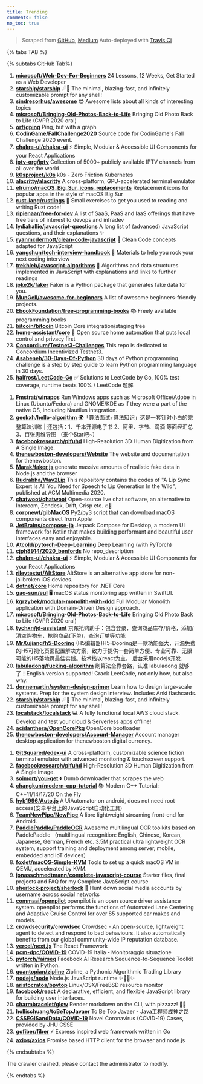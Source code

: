 ```yaml
---
title: Trending
comments: false
no_toc: true
---
```


> Scraped from [GitHub](https://github.com/trending), [Medium](https://medium.com/topic/popular)
Auto-deployed with [Travis Ci](https://travis-ci.org/)

{% tabs TAB %}
<!-- tab GitHub -->
{% subtabs GitHub Tab%}
<!-- tab Daily -->
1. [**microsoft/Web-Dev-For-Beginners**](https://github.com/microsoft/Web-Dev-For-Beginners)
24 Lessons, 12 Weeks, Get Started as a Web Developer
2. [**starship/starship**](https://github.com/starship/starship)
☄🌌️ The minimal, blazing-fast, and infinitely customizable prompt for any shell!
3. [**sindresorhus/awesome**](https://github.com/sindresorhus/awesome)
😎 Awesome lists about all kinds of interesting topics
4. [**microsoft/Bringing-Old-Photos-Back-to-Life**](https://github.com/microsoft/Bringing-Old-Photos-Back-to-Life)
Bringing Old Photo Back to Life (CVPR 2020 oral)
5. [**orf/gping**](https://github.com/orf/gping)
Ping, but with a graph
6. [**CodinGame/FallChallenge2020**](https://github.com/CodinGame/FallChallenge2020)
Source code for CodinGame's Fall Challenge 2020 event.
7. [**chakra-ui/chakra-ui**](https://github.com/chakra-ui/chakra-ui)
⚡️ Simple, Modular & Accessible UI Components for your React Applications
8. [**iptv-org/iptv**](https://github.com/iptv-org/iptv)
Collection of 5000+ publicly available IPTV channels from all over the world
9. [**k0sproject/k0s**](https://github.com/k0sproject/k0s)
k0s - Zero Friction Kubernetes
10. [**alacritty/alacritty**](https://github.com/alacritty/alacritty)
A cross-platform, GPU-accelerated terminal emulator
11. [**elrumo/macOS_Big_Sur_icons_replacements**](https://github.com/elrumo/macOS_Big_Sur_icons_replacements)
Replacement icons for popular apps in the style of macOS Big Sur
12. [**rust-lang/rustlings**](https://github.com/rust-lang/rustlings)
🦀 Small exercises to get you used to reading and writing Rust code!
13. [**ripienaar/free-for-dev**](https://github.com/ripienaar/free-for-dev)
A list of SaaS, PaaS and IaaS offerings that have free tiers of interest to devops and infradev
14. [**lydiahallie/javascript-questions**](https://github.com/lydiahallie/javascript-questions)
A long list of (advanced) JavaScript questions, and their explanations ✨
15. [**ryanmcdermott/clean-code-javascript**](https://github.com/ryanmcdermott/clean-code-javascript)
🛁 Clean Code concepts adapted for JavaScript
16. [**yangshun/tech-interview-handbook**](https://github.com/yangshun/tech-interview-handbook)
💯 Materials to help you rock your next coding interview
17. [**trekhleb/javascript-algorithms**](https://github.com/trekhleb/javascript-algorithms)
📝 Algorithms and data structures implemented in JavaScript with explanations and links to further readings
18. [**joke2k/faker**](https://github.com/joke2k/faker)
Faker is a Python package that generates fake data for you.
19. [**MunGell/awesome-for-beginners**](https://github.com/MunGell/awesome-for-beginners)
A list of awesome beginners-friendly projects.
20. [**EbookFoundation/free-programming-books**](https://github.com/EbookFoundation/free-programming-books)
📚 Freely available programming books
21. [**bitcoin/bitcoin**](https://github.com/bitcoin/bitcoin)
Bitcoin Core integration/staging tree
22. [**home-assistant/core**](https://github.com/home-assistant/core)
🏡 Open source home automation that puts local control and privacy first
23. [**Concordium/Testnet3-Challenges**](https://github.com/Concordium/Testnet3-Challenges)
This repo is dedicated to Concordium Incentivized Testnet3.
24. [**Asabeneh/30-Days-Of-Python**](https://github.com/Asabeneh/30-Days-Of-Python)
30 days of Python programming challenge is a step by step guide to learn Python programming language in 30 days.
25. [**halfrost/LeetCode-Go**](https://github.com/halfrost/LeetCode-Go)
✅ Solutions to LeetCode by Go, 100% test coverage, runtime beats 100% / LeetCode 题解
<!-- endtab -->
<!-- tab Weekly -->
1. [**Fmstrat/winapps**](https://github.com/Fmstrat/winapps)
Run Windows apps such as Microsoft Office/Adobe in Linux (Ubuntu/Fedora) and GNOME/KDE as if they were a part of the native OS, including Nautilus integration.
2. [**geekxh/hello-algorithm**](https://github.com/geekxh/hello-algorithm)
🌍「算法面试+算法知识」这是一套针对小白的完整算法训练 | 还包括：1、千本开源电子书 2、阿里、字节、滴滴 等面经汇总 3、百张思维导图 （来个Star吧~）
3. [**facebookresearch/pifuhd**](https://github.com/facebookresearch/pifuhd)
High-Resolution 3D Human Digitization from A Single Image.
4. [**thenewboston-developers/Website**](https://github.com/thenewboston-developers/Website)
The website and documentation for thenewboston.
5. [**Marak/faker.js**](https://github.com/Marak/faker.js)
generate massive amounts of realistic fake data in Node.js and the browser
6. [**Rudrabha/Wav2Lip**](https://github.com/Rudrabha/Wav2Lip)
This repository contains the codes of "A Lip Sync Expert Is All You Need for Speech to Lip Generation In the Wild", published at ACM Multimedia 2020.
7. [**chatwoot/chatwoot**](https://github.com/chatwoot/chatwoot)
Open-source live chat software, an alternative to Intercom, Zendesk, Drift, Crisp etc. 🔥💬
8. [**corpnewt/gibMacOS**](https://github.com/corpnewt/gibMacOS)
Py2/py3 script that can download macOS components direct from Apple
9. [**JetBrains/compose-jb**](https://github.com/JetBrains/compose-jb)
Jetpack Compose for Desktop, a modern UI framework for Kotlin that makes building performant and beautiful user interfaces easy and enjoyable.
10. [**Atcold/pytorch-Deep-Learning**](https://github.com/Atcold/pytorch-Deep-Learning)
Deep Learning (with PyTorch)
11. [**cjph8914/2020_benfords**](https://github.com/cjph8914/2020_benfords)
No repo_description
12. [**chakra-ui/chakra-ui**](https://github.com/chakra-ui/chakra-ui)
⚡️ Simple, Modular & Accessible UI Components for your React Applications
13. [**rileytestut/AltStore**](https://github.com/rileytestut/AltStore)
AltStore is an alternative app store for non-jailbroken iOS devices.
14. [**dotnet/core**](https://github.com/dotnet/core)
Home repository for .NET Core
15. [**gao-sun/eul**](https://github.com/gao-sun/eul)
🖥️ macOS status monitoring app written in SwiftUI.
16. [**kgrzybek/modular-monolith-with-ddd**](https://github.com/kgrzybek/modular-monolith-with-ddd)
Full Modular Monolith application with Domain-Driven Design approach.
17. [**microsoft/Bringing-Old-Photos-Back-to-Life**](https://github.com/microsoft/Bringing-Old-Photos-Back-to-Life)
Bringing Old Photo Back to Life (CVPR 2020 oral)
18. [**tychxn/jd-assistant**](https://github.com/tychxn/jd-assistant)
京东抢购助手：包含登录，查询商品库存/价格，添加/清空购物车，抢购商品(下单)，查询订单等功能
19. [**MrXujiang/h5-Dooring**](https://github.com/MrXujiang/h5-Dooring)
(H5编辑器)H5-Dooring是一款功能强大，开源免费的H5可视化页面配置解决方案，致力于提供一套简单方便、专业可靠、无限可能的H5落地页最佳实践。技术栈以react为主， 后台采用nodejs开发.
20. [**labuladong/fucking-algorithm**](https://github.com/labuladong/fucking-algorithm)
刷算法全靠套路，认准 labuladong 就够了！English version supported! Crack LeetCode, not only how, but also why.
21. [**donnemartin/system-design-primer**](https://github.com/donnemartin/system-design-primer)
Learn how to design large-scale systems. Prep for the system design interview. Includes Anki flashcards.
22. [**starship/starship**](https://github.com/starship/starship)
☄🌌️ The minimal, blazing-fast, and infinitely customizable prompt for any shell!
23. [**localstack/localstack**](https://github.com/localstack/localstack)
💻 A fully functional local AWS cloud stack. Develop and test your cloud & Serverless apps offline!
24. [**acidanthera/OpenCorePkg**](https://github.com/acidanthera/OpenCorePkg)
OpenCore bootloader
25. [**thenewboston-developers/Account-Manager**](https://github.com/thenewboston-developers/Account-Manager)
Account manager desktop application for thenewboston digital currency.
<!-- endtab -->
<!-- tab Monthly -->
1. [**GitSquared/edex-ui**](https://github.com/GitSquared/edex-ui)
A cross-platform, customizable science fiction terminal emulator with advanced monitoring & touchscreen support.
2. [**facebookresearch/pifuhd**](https://github.com/facebookresearch/pifuhd)
High-Resolution 3D Human Digitization from A Single Image.
3. [**soimort/you-get**](https://github.com/soimort/you-get)
⏬ Dumb downloader that scrapes the web
4. [**changkun/modern-cpp-tutorial**](https://github.com/changkun/modern-cpp-tutorial)
📚 Modern C++ Tutorial: C++11/14/17/20 On the Fly
5. [**hyb1996/Auto.js**](https://github.com/hyb1996/Auto.js)
A UiAutomator on android, does not need root access(安卓平台上的JavaScript自动化工具)
6. [**TeamNewPipe/NewPipe**](https://github.com/TeamNewPipe/NewPipe)
A libre lightweight streaming front-end for Android.
7. [**PaddlePaddle/PaddleOCR**](https://github.com/PaddlePaddle/PaddleOCR)
Awesome multilingual OCR toolkits based on PaddlePaddle （multilingual recognition: English, Chinese, Korean, Japanese, German, French etc. 3.5M practical ultra lightweight OCR system, support training and deployment among server, mobile, embedded and IoT devices）
8. [**foxlet/macOS-Simple-KVM**](https://github.com/foxlet/macOS-Simple-KVM)
Tools to set up a quick macOS VM in QEMU, accelerated by KVM.
9. [**jonasschmedtmann/complete-javascript-course**](https://github.com/jonasschmedtmann/complete-javascript-course)
Starter files, final projects and FAQ for my Complete JavaScript course
10. [**sherlock-project/sherlock**](https://github.com/sherlock-project/sherlock)
🔎 Hunt down social media accounts by username across social networks
11. [**commaai/openpilot**](https://github.com/commaai/openpilot)
openpilot is an open source driver assistance system. openpilot performs the functions of Automated Lane Centering and Adaptive Cruise Control for over 85 supported car makes and models.
12. [**crowdsecurity/crowdsec**](https://github.com/crowdsecurity/crowdsec)
Crowdsec - An open-source, lightweight agent to detect and respond to bad behaviours. It also automatically benefits from our global community-wide IP reputation database.
13. [**vercel/next.js**](https://github.com/vercel/next.js)
The React Framework
14. [**pcm-dpc/COVID-19**](https://github.com/pcm-dpc/COVID-19)
COVID-19 Italia - Monitoraggio situazione
15. [**pytorch/fairseq**](https://github.com/pytorch/fairseq)
Facebook AI Research Sequence-to-Sequence Toolkit written in Python.
16. [**quantopian/zipline**](https://github.com/quantopian/zipline)
Zipline, a Pythonic Algorithmic Trading Library
17. [**nodejs/node**](https://github.com/nodejs/node)
Node.js JavaScript runtime ✨🐢🚀✨
18. [**aristocratos/bpytop**](https://github.com/aristocratos/bpytop)
Linux/OSX/FreeBSD resource monitor
19. [**facebook/react**](https://github.com/facebook/react)
A declarative, efficient, and flexible JavaScript library for building user interfaces.
20. [**charmbracelet/glow**](https://github.com/charmbracelet/glow)
Render markdown on the CLI, with pizzazz! 💅🏻
21. [**hollischuang/toBeTopJavaer**](https://github.com/hollischuang/toBeTopJavaer)
To Be Top Javaer - Java工程师成神之路
22. [**CSSEGISandData/COVID-19**](https://github.com/CSSEGISandData/COVID-19)
Novel Coronavirus (COVID-19) Cases, provided by JHU CSSE
23. [**gofiber/fiber**](https://github.com/gofiber/fiber)
⚡️ Express inspired web framework written in Go
24. [**axios/axios**](https://github.com/axios/axios)
Promise based HTTP client for the browser and node.js
<!-- endtab -->
{% endsubtabs %}
<!-- endtab -->
<!-- tab Medium -->
The crawler crashed, please contact the administrator to modify.
<!-- endtab -->
{% endtabs %}
